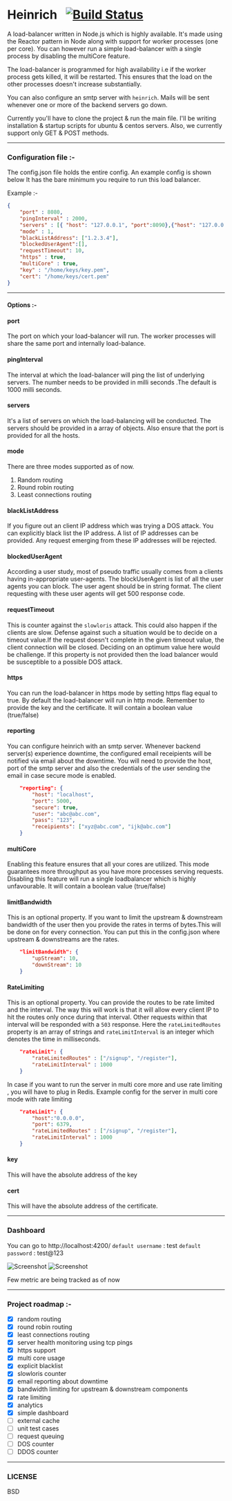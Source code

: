 # Heinrich  &nbsp;&nbsp;[![Build Status](https://travis-ci.org/GavinDmello/heinrich.svg?branch=master)](https://travis-ci.org/GavinDmello/heinrich.svg?branch=master)&nbsp;

A load-balancer written in Node.js which is highly available. It's made using the Reactor pattern in Node along with support for worker processes (one per core). You can however run a simple load-balancer with a single process by disabling the multiCore feature.

The load-balancer is programmed for high availability i.e if the worker process gets killed, it will be restarted. This ensures that the load on the other processes doesn't increase substantially.

You can also configure an smtp server with `heinrich`. Mails will be sent whenever one or more of the backend servers go down.

Currently you'll have to clone the project & run the main file. I'll be writing installation & startup scripts for ubuntu & centos servers. Also, we currently support only GET
& POST methods.

-------------------------------------------------------
### Configuration file :-
The config.json file holds the entire config. An example config is shown below
It has the bare minimum you require to run this load balancer.

Example :-
```json
{
    "port" : 8080,
    "pingInterval" : 2000,
    "servers" : [{ "host": "127.0.0.1", "port":8090},{"host": "127.0.0.1", "port": 9000}],
    "mode" : 1,
    "blackListAddress": ["1.2.3.4"],
    "blockedUserAgent":[],
    "requestTimeout": 10,
    "https" : true,
    "multiCore" : true,
    "key" : "/home/keys/key.pem",
    "cert": "/home/keys/cert.pem"
}
```

-------------------------------------------------------
#### Options :-
#### port
The port on which your load-balancer will run. The worker processes will share the same port and internally load-balance.

#### pingInterval
The interval at which the load-balancer will ping the list of underlying  servers. The number needs to be provided in milli seconds .The default is 1000 milli seconds.

#### servers
It's a list of servers on which the load-balancing will be conducted. The servers should be provided in a array of objects. Also ensure that the port is provided for all the hosts.

#### mode
There are three modes supported as of now.

 1.  Random routing
 2.  Round robin routing
 3.  Least connections routing


#### blackListAddress
If you figure out an client IP address which was trying a DOS attack. You can explicitly black list the IP address. A list of IP addresses can be provided. Any request emerging from these IP addresses will be rejected.

#### blockedUserAgent
According a user study, most of pseudo traffic usually comes from a clients having in-appropriate user-agents. The blockUserAgent is list of all the user agents you can block. The user agent should be in string format. The client requesting with these user agents will get 500 response code.

#### requestTimeout
This is counter against the `slowloris` attack. This could also happen if the clients are slow. Defense against such a situation would be to decide on a timeout value.If the request doesn't complete in the given timeout value, the client connection will be closed. Deciding on an optimum value here would be challenge. If this property is not provided then the load balancer would be susceptible to a possible DOS attack.

#### https
You can run the load-balancer in https mode by setting https flag equal to true. By default the load-balancer will run in http mode.
Remember to provide the key and the certificate. It will contain a boolean value (true/false)

#### reporting
You can configure heinrich with an smtp server. Whenever backend server(s) experience downtime, the
configured email receipients will be notified via email about the downtime. You will need to provide the host, port  of the smtp server  and also the credentials of the user sending the email in case secure mode is enabled.

```json
    "reporting": {
        "host": "localhost",
        "port": 5000,
        "secure": true,
        "user": "abc@abc.com",
        "pass": "123",
        "receipients": ["xyz@abc.com", "ijk@abc.com"]
    }
```

#### multiCore
Enabling this feature ensures that all your cores are utilized. This mode guarantees more throughput as you have more processes serving requests. Disabling this feature will run a single loadbalancer which is highly unfavourable. It will contain a boolean value (true/false)

#### limitBandwidth
This is an optional property. If you want to limit the upstream & downstream bandwidth of the
user then you provide the rates in terms of bytes.This will be done on for every connection.
You can put this in the config.json where upstream & downstreams are the rates.

```json
    "limitBandwidth": {
        "upStream": 10,
        "downStream": 10
    }
```

#### RateLimiting
This is an optional property. You can provide the routes to be rate limited and the interval. The way this will work is that it will allow every client IP to hit the routes only once during that interval. Other requests within that interval will be responded with a `503` response.
Here the `rateLimitedRoutes` property is an array of strings and `rateLimitInterval` is an integer which denotes the time in milliseconds.
```json
    "rateLimit": {
        "rateLimitedRoutes" : ["/signup", "/register"],
        "rateLimitInterval" : 1000
    }
```
In case if you want to run the server in multi core more and use rate limiting , you will have to plug in Redis.
Example config for the server in multi core mode with rate limiting
```json
    "rateLimit": {
        "host":"0.0.0.0",
        "port": 6379,
        "rateLimitedRoutes" : ["/signup", "/register"],
        "rateLimitInterval" : 1000
    }
```

#### key
This will have the absolute address of the key

#### cert
This will have the absolute address of the certificate.

-------------------------------------------------------
### Dashboard
You can go to http://localhost:4200/
`default username` : test
`default password` : test@123

![Screenshot](https://github.com/GavinDmello/heinrich/blob/master/dashboard/img/1.png)
![Screenshot](https://github.com/GavinDmello/heinrich/blob/master/dashboard/img/2.png)

Few metric are being tracked as of now

-------------------------------------------------------
### Project roadmap :-

- [x] random routing
- [x] round robin routing
- [x] least connections routing
- [x] server health monitoring using tcp pings
- [x] https support
- [x] multi core usage
- [x] explicit blacklist
- [x] slowloris counter
- [x] email reporting about downtime
- [x] bandwidth limiting for upstream & downstream components
- [x] rate limiting
- [x] analytics
- [x] simple dashboard
- [ ] external cache
- [ ] unit test cases
- [ ] request queuing
- [ ] DOS counter
- [ ] DDOS counter

-------------------------------------------------------
### LICENSE

BSD
